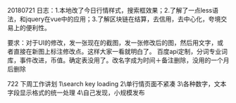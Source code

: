 20180721
日志：1.本地改了今日行情样式，搜索框效果；2.了解了一点less语法，和jquery在vue中的应用；3.了解区块链在结算，去信用，去中心化，夸境交易上的便利性。

要求：对于UI的修改，发一张现在的截图，发一张修改后的图，然后用文字，或者直接在新图上标注修改点。这样大家一看就明白了。
百度api定制，分词专业词库，事件改进，币值。确定表没用了。改名字成为时间＋备注删除，没用的一个月后删除


722 下周工作讲划
1\search key loading
2\单行情页面不紧凑
3\各种数字，文本字段显示格式的统一处理
4\自己发现，小规模发布


